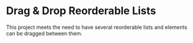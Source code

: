 # Drag & Drop Reorderable Lists

This project meets the need to have several reorderable lists and elements can be dragged between them.